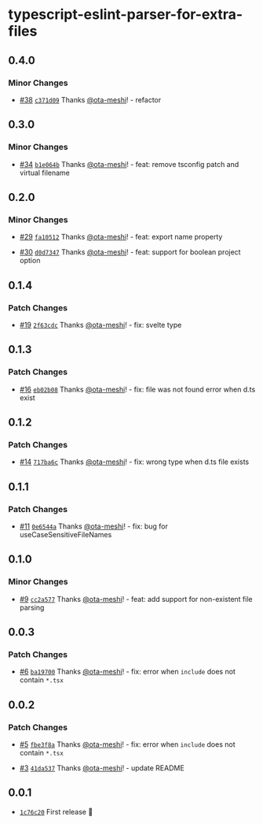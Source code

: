 # typescript-eslint-parser-for-extra-files

## 0.4.0

### Minor Changes

- [#38](https://github.com/ota-meshi/typescript-eslint-parser-for-extra-files/pull/38) [`c371d09`](https://github.com/ota-meshi/typescript-eslint-parser-for-extra-files/commit/c371d094f03c425bdf55b262aaaa9f9ed539e160) Thanks [@ota-meshi](https://github.com/ota-meshi)! - refactor

## 0.3.0

### Minor Changes

- [#34](https://github.com/ota-meshi/typescript-eslint-parser-for-extra-files/pull/34) [`b1e064b`](https://github.com/ota-meshi/typescript-eslint-parser-for-extra-files/commit/b1e064bd6a242f4048e01c69083df43ebb571d48) Thanks [@ota-meshi](https://github.com/ota-meshi)! - feat: remove tsconfig patch and virtual filename

## 0.2.0

### Minor Changes

- [#29](https://github.com/ota-meshi/typescript-eslint-parser-for-extra-files/pull/29) [`fa10512`](https://github.com/ota-meshi/typescript-eslint-parser-for-extra-files/commit/fa10512d2a88b890671d39a85b87c5ab7e3d1960) Thanks [@ota-meshi](https://github.com/ota-meshi)! - feat: export name property

- [#30](https://github.com/ota-meshi/typescript-eslint-parser-for-extra-files/pull/30) [`d0d7347`](https://github.com/ota-meshi/typescript-eslint-parser-for-extra-files/commit/d0d7347fd5efa8a3986134ea8bac2e2703eeaace) Thanks [@ota-meshi](https://github.com/ota-meshi)! - feat: support for boolean project option

## 0.1.4

### Patch Changes

- [#19](https://github.com/ota-meshi/typescript-eslint-parser-for-extra-files/pull/19) [`2f63cdc`](https://github.com/ota-meshi/typescript-eslint-parser-for-extra-files/commit/2f63cdcdd2e8ec9915e066015c4fac1bad39b000) Thanks [@ota-meshi](https://github.com/ota-meshi)! - fix: svelte type

## 0.1.3

### Patch Changes

- [#16](https://github.com/ota-meshi/typescript-eslint-parser-for-extra-files/pull/16) [`eb02b08`](https://github.com/ota-meshi/typescript-eslint-parser-for-extra-files/commit/eb02b08a958d884582903af2edaaf3725fc0fed2) Thanks [@ota-meshi](https://github.com/ota-meshi)! - fix: file was not found error when d.ts exist

## 0.1.2

### Patch Changes

- [#14](https://github.com/ota-meshi/typescript-eslint-parser-for-extra-files/pull/14) [`717ba6c`](https://github.com/ota-meshi/typescript-eslint-parser-for-extra-files/commit/717ba6c34966157cdfbc4e0f13310429882c35c1) Thanks [@ota-meshi](https://github.com/ota-meshi)! - fix: wrong type when d.ts file exists

## 0.1.1

### Patch Changes

- [#11](https://github.com/ota-meshi/typescript-eslint-parser-for-extra-files/pull/11) [`0e6544a`](https://github.com/ota-meshi/typescript-eslint-parser-for-extra-files/commit/0e6544aa8ae1b1cd54680e79c7dcd67b110d3857) Thanks [@ota-meshi](https://github.com/ota-meshi)! - fix: bug for useCaseSensitiveFileNames

## 0.1.0

### Minor Changes

- [#9](https://github.com/ota-meshi/typescript-eslint-parser-for-extra-files/pull/9) [`cc2a577`](https://github.com/ota-meshi/typescript-eslint-parser-for-extra-files/commit/cc2a577fe87af4dec775ec5caa9fd39adf2f59b4) Thanks [@ota-meshi](https://github.com/ota-meshi)! - feat: add support for non-existent file parsing

## 0.0.3

### Patch Changes

- [#6](https://github.com/ota-meshi/typescript-eslint-parser-for-extra-files/pull/6) [`ba19700`](https://github.com/ota-meshi/typescript-eslint-parser-for-extra-files/commit/ba19700b0892208279484761f6e04d1c2366dd9d) Thanks [@ota-meshi](https://github.com/ota-meshi)! - fix: error when `include` does not contain `*.tsx`

## 0.0.2

### Patch Changes

- [#5](https://github.com/ota-meshi/typescript-eslint-parser-for-extra-files/pull/5) [`fbe3f8a`](https://github.com/ota-meshi/typescript-eslint-parser-for-extra-files/commit/fbe3f8a897b931d07ad5323f17dd48f9c72774f7) Thanks [@ota-meshi](https://github.com/ota-meshi)! - fix: error when `include` does not contain `*.tsx`

- [#3](https://github.com/ota-meshi/typescript-eslint-parser-for-extra-files/pull/3) [`41da537`](https://github.com/ota-meshi/typescript-eslint-parser-for-extra-files/commit/41da5370c7f58d9ffcbdde5f7168d6600c7c8008) Thanks [@ota-meshi](https://github.com/ota-meshi)! - update README

## 0.0.1

- [`1c76c20`](https://github.com/ota-meshi/typescript-eslint-parser-for-extra-files/commit/1c76c20cf7c7617b157356e44eb2dc7e463dfb6f) First release 🎉

